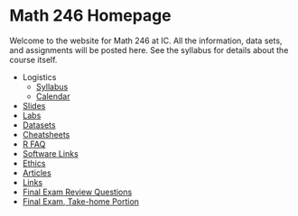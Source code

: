 # Math 246 Homepage

Welcome to the website for Math 246 at IC. All the information, data sets, and assignments will be posted here. See the syllabus for details about the course itself.

- Logistics
  - [Syllabus](./logistics/syllabus.md)
  - [Calendar](./logistics/calendar.md)
- [Slides](./slides/)
- [Labs](./labs.md)
- [Datasets](./data/)
- [Cheatsheets](./cheatsheets.md)
- [R FAQ](./faq.md)
- [Software Links](./software.md)
- [Ethics](./ethics.md)
- [Articles](./articles.md)
- [Links](./links.md)
- [Final Exam Review Questions](./final.md)
- [Final Exam, Take-home Portion](./final.pdf)